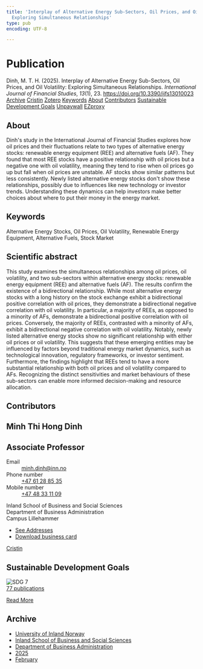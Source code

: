 ```yaml
---
title: 'Interplay of Alternative Energy Sub-Sectors, Oil Prices, and Oil Volatility:
  Exploring Simultaneous Relationships'
type: pub
encoding: UTF-8

---
```

<h1>Publication</h1>
<article id="csl-bib-container-ARDMZFCG" class="csl-bib-container">
  <div class="csl-bib-body"> <div class="csl-entry">Dinh, M. T. H. (2025). Interplay of Alternative Energy Sub-Sectors, Oil Prices, and Oil Volatility: Exploring Simultaneous Relationships. <i>International Journal of Financial Studies</i>, <i>13</i>(1), 23. <a href="https://doi.org/10.3390/ijfs13010023">https://doi.org/10.3390/ijfs13010023</a></div> </div>
  <div class="csl-bib-buttons">
    <a href="#taxonomy-article-ARDMZFCG" alt="archive" class="csl-bib-button">Archive</a>
    <a href="https://app.cristin.no/results/show.jsf?id=2356913" alt="Cristin" class="csl-bib-button">Cristin</a>
    <a href="http://zotero.org/groups/5881554/items/ARDMZFCG" alt="Zotero" class="csl-bib-button">Zotero</a>
    <a href="#keywords-article-ARDMZFCG" alt="keywords" class="csl-bib-button">Keywords</a>
    <a href="#about-article-ARDMZFCG" alt="about_pub" class="csl-bib-button">About</a>
    <a href="#contributors-article-ARDMZFCG" alt="contributors" class="csl-bib-button">Contributors</a>
    <a href="#sdg-article-ARDMZFCG" alt="sdg" class="csl-bib-button">Sustainable Development Goals</a>
    <a href="https://doi.org/10.3390/ijfs13010023" alt="Unpaywall" class="csl-bib-button">Unpaywall</a>
    <a href="https://doi.org/10.3390/ijfs13010023" alt="EZproxy" class="csl-bib-button">EZproxy</a>
  </div>
  <div id="csl-bib-meta-container-ARDMZFCG"></div>
</article>
<div id="csl-bib-meta-ARDMZFCG" class="csl-bib-meta">
  <article id="about-article-ARDMZFCG" class="about_pub-article">
    <h1>About</h1>
    Dinh's study in the International Journal of Financial Studies explores how oil prices and their fluctuations relate to two types of alternative energy stocks: renewable energy equipment (REE) and alternative fuels (AF). They found that most REE stocks have a positive relationship with oil prices but a negative one with oil volatility, meaning they tend to rise when oil prices go up but fall when oil prices are unstable. AF stocks show similar patterns but less consistently. Newly listed alternative energy stocks don't show these relationships, possibly due to influences like new technology or investor trends. Understanding these dynamics can help investors make better choices about where to put their money in the energy market.
  </article>
  <article id="keywords-article-ARDMZFCG" class="keywords-article">
    <h1>Keywords</h1>
    Alternative Energy Stocks, Oil Prices, Oil Volatility, Renewable Energy Equipment, Alternative Fuels, Stock Market
  </article>
  <article id="abstract-article-ARDMZFCG" class="abstract-article">
    <h1>Scientific abstract</h1>
    This study examines the simultaneous relationships among oil prices, oil volatility, and two sub-sectors within alternative energy stocks: renewable energy equipment (REE) and alternative fuels (AF). The results confirm the existence of a bidirectional relationship. While most alternative energy stocks with a long history on the stock exchange exhibit a bidirectional positive correlation with oil prices, they demonstrate a bidirectional negative correlation with oil volatility. In particular, a majority of REEs, as opposed to a minority of AFs, demonstrate a bidirectional positive correlation with oil prices. Conversely, the majority of REEs, contrasted with a minority of AFs, exhibit a bidirectional negative correlation with oil volatility. Notably, newly listed alternative energy stocks show no significant relationship with either oil prices or oil volatility. This suggests that these emerging entities may be influenced by factors beyond traditional energy market dynamics, such as technological innovation, regulatory frameworks, or investor sentiment. Furthermore, the findings highlight that REEs tend to have a more substantial relationship with both oil prices and oil volatility compared to AFs. Recognizing the distinct sensitivities and market behaviours of these sub-sectors can enable more informed decision-making and resource allocation.
  </article>
  <article id="contributors-article-ARDMZFCG" class="contributors-article">
    <h1>Contributors</h1>
    <div class="personas"> <div class="vrtx-hinn-person-card"> <div class="photo"> <i class="lar la-user-circle missing-person"></i> </div> <div class="info"> <hgroup><h1>Minh Thi Hong Dinh</h1> <h2>Associate Professor</h2> </hgroup><dl> <dt>Email</dt> <dd> <a href="mailto:minh.dinh@inn.no">minh.dinh@inn.no</a> </dd> <dt>Phone number</dt> <dd><a href="tel:+4761288535"> +47 61 28 85 35 </a></dd> <dt>Mobile number</dt> <dd><a href="tel:+4748331109"> +47 48 33 11 09 </a></dd> </dl> <p> Inland School of Business and Social Sciences<br> Department of Business Administration<br> Campus Lillehammer </p> <ul class="vrtx-hinn-links"> <li><a href="https://www.inn.no/english/find-an-employee/minh-dinh.html#vrtx-hinn-addresses">See Addresses</a></li> <li><a href="https://www.inn.no/english/find-an-employee/minh-dinh.html?vrtx=vcf">Download business card</a></li> </ul> </div> </div> <a href="https://app.cristin.no/persons/show.jsf?id=557095" alt="Cristin URL" class="personas-cristin">Cristin</a> </div>
  </article>
  <article id="sdg-article-ARDMZFCG" class="sdg-article">
    <h1>Sustainable Development Goals</h1>
    <div class="sdg-container"><div id="sdg7" class="sdg">
        <img src="{{< params subfolder >}}images/sdg/sdg07_en.png" class="image" alt="SDG 7">
        <div class="sdg-overlay">
          <a href="{{< params subfolder >}}en/archive/?sdg=7#archive" class="sdg-publication-count"><span>77</span> publications</a>
          <p><a href="https://sdgs.un.org/goals/goal7" class="sdg-read-more">Read More</a></p>
        </div>
      </div></div>
  </article>
  <article id="taxonomy-article-ARDMZFCG" class="taxonomy-article">
    <h1>Archive</h1>
    <ul>
      <li><a href="{{< params subfolder >}}en/archive/?key=3DCRN523">University of Inland Norway</a></li>
      <li><a href="{{< params subfolder >}}en/archive/?key=DU8Q9LN9">Inland School of Business and Social Sciences</a></li>
      <li><a href="{{< params subfolder >}}en/archive/?key=3IQA89I8">Department of Business Administration</a></li>
      <li><a href="{{< params subfolder >}}en/archive/?key=7XFLPQNF">2025</a></li>
      <li><a href="{{< params subfolder >}}en/archive/?key=C7XGZUXF">February</a></li>
    </ul>
  </article>
</div>
